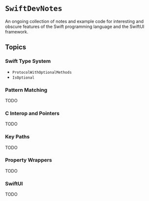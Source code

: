 # ``SwiftDevNotes``

An ongoing collection of notes and example code for interesting and obscure features
of the Swift programming language and the SwiftUI framework.

## Topics

### Swift Type System

- ``ProtocolWithOptionalMethods``
- ``IsOptional``

### Pattern Matching

TODO

### C Interop and Pointers

TODO

### Key Paths

TODO

### Property Wrappers

TODO

### SwiftUI

TODO
